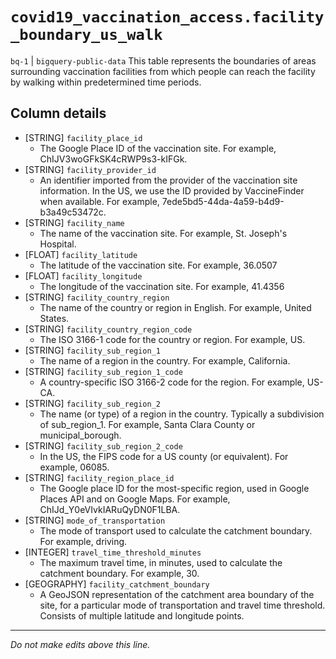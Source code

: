 # `covid19_vaccination_access.facility_boundary_us_walk`
`bq-1` | `bigquery-public-data`
This table represents the boundaries of areas surrounding vaccination facilities from which people can reach the facility by walking within predetermined time periods.

## Column details
* [STRING]    `facility_place_id`
  - The Google Place ID of the vaccination site. For example, ChIJV3woGFkSK4cRWP9s3-kIFGk.
* [STRING]    `facility_provider_id`
  - An identifier imported from the provider of the vaccination site information. In the US, we use the ID provided by VaccineFinder when available. For example, 7ede5bd5-44da-4a59-b4d9-b3a49c53472c.
* [STRING]    `facility_name`
  - The name of the vaccination site. For example, St. Joseph's Hospital.
* [FLOAT]     `facility_latitude`
  - The latitude of the vaccination site. For example, 36.0507
* [FLOAT]     `facility_longitude`
  - The longitude of the vaccination site. For example, 41.4356
* [STRING]    `facility_country_region`
  - The name of the country or region in English. For example, United States.
* [STRING]    `facility_country_region_code`
  - The ISO 3166-1 code for the country or region. For example, US.
* [STRING]    `facility_sub_region_1`
  - The name of a region in the country. For example, California.
* [STRING]    `facility_sub_region_1_code`
  - A country-specific ISO 3166-2 code for the region. For example, US-CA.
* [STRING]    `facility_sub_region_2`
  - The name (or type) of a region in the country. Typically a subdivision of sub_region_1. For example, Santa Clara County or municipal_borough.
* [STRING]    `facility_sub_region_2_code`
  - In the US, the FIPS code for a US county (or equivalent). For example, 06085.
* [STRING]    `facility_region_place_id`
  - The Google place ID for the most-specific region, used in Google Places API and on Google Maps. For example, ChIJd_Y0eVIvkIARuQyDN0F1LBA.
* [STRING]    `mode_of_transportation`
  - The mode of transport used to calculate the catchment boundary. For example, driving.
* [INTEGER]   `travel_time_threshold_minutes`
  - The maximum travel time, in minutes, used to calculate the catchment boundary. For example, 30.
* [GEOGRAPHY] `facility_catchment_boundary`
  - A GeoJSON representation of the catchment area boundary of the site, for a particular mode of transportation and travel time threshold. Consists of multiple latitude and longitude points.

-------------------------------------------------------------------------------
*Do not make edits above this line.*
